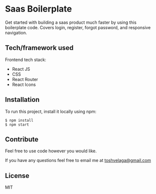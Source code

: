 # Saas Boilerplate

Get started with building a saas product much faster by using this boilerplate code. Covers login, register, forgot password, and responsive navigation.

## Tech/framework used

Frontend tech stack:

- React JS
- CSS
- React Router
- React Icons

## Installation

To run this project, install it locally using npm:

```
$ npm install
$ npm start
```

## Contribute

Feel free to use code however you would like.

If you have any questions feel free to email me at toshvelaga@gmail.com

## License

MIT 

